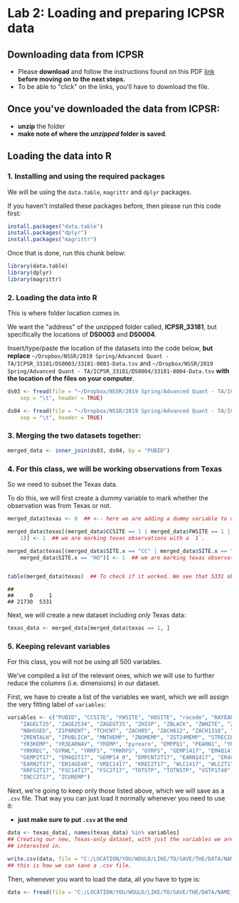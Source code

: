 Lab 2: Loading and preparing ICPSR data
================

Downloading data from ICPSR
---------------------------

-   Please **download** and follow the instructions found on this PDF [link](downloading-ICPSR-data.pdf) **before moving on to the next steps.**
-   To be able to "click" on the links, you'll have to download the file.

Once you've downloaded the data from ICPSR:
-------------------------------------------

-   **unzip** the folder
-   **make note of where the *unzipped* folder is saved**.

Loading the data into R
-----------------------

### 1. Installing and using the required packages

We will be using the `data.table`, `magrittr` and `dplyr` packages.

If you haven't installed these packages before, then please run this code first:

``` r
install.packages("data.table")
install.packages("dplyr")
install.packages("magrittr")
```

Once that is done, run this chunk below:

``` r
library(data.table)
library(dplyr)
library(magrittr)
```

### 2. Loading the data into R

This is where folder location comes in.

We want the "address" of the unzipped folder called, **ICPSR\_33181**, but specifically the locations of **DS0003** and **DS0004**.

Insert/type/paste the location of the datasets into the code below, **but replace** `~/Dropbox/NSSR/2019 Spring/Advanced Quant - TA/ICPSR_33181/DS0003/33181-0003-Data.tsv` and `~/Dropbox/NSSR/2019 Spring/Advanced Quant - TA/ICPSR_33181/DS0004/33181-0004-Data.tsv` **with the location of the files on your computer**.

``` r
ds03 <- fread(file = "~/Dropbox/NSSR/2019 Spring/Advanced Quant - TA/ICPSR_33181/DS0003/33181-0003-Data.tsv", 
    sep = "\t", header = TRUE)

ds04 <- fread(file = "~/Dropbox/NSSR/2019 Spring/Advanced Quant - TA/ICPSR_33181/DS0004/33181-0004-Data.tsv", 
    sep = "\t", header = TRUE)
```

### 3. Merging the two datasets together:

``` r
merged_data <- inner_join(ds03, ds04, by = "PUBID")
```

### 4. For this class, we will be working observations from Texas

So we need to subset the Texas data.

To do this, we will first create a dummy variable to mark whether the observation was from Texas or not.

``` r
merged_data$texas <- 0  ## <-- here we are adding a dummy variable to our dataset, labeled `texas`.  

merged_data$texas[(merged_data$CCSITE == 1 | merged_data$FWSITE == 1 | merged_data$HOSITE == 
    1)] <- 1  ## we are marking texas observations with a `1`.  

merged_data$texas[(merged_data$SITE.x == "CC" | merged_data$SITE.x == "FW" | 
    merged_data$SITE.x == "HO")] <- 1  ## we are marking texas observations with a `1`.  


table(merged_data$texas)  ## To check if it worked. We see that 5331 observations (or rows) were based in Texas.  
```

    ## 
    ##     0     1 
    ## 21730  5331

Next, we will create a new dataset including *only* Texas data:

``` r
texas_data <- merged_data[merged_data$texas == 1, ]
```

### 5. Keeping relevant variables

For this class, you will not be using all 500 variables.

We've compiled a list of the relevant ones, which we will use to further reduce the columns (i.e. dimensions) in our dataset.

First, we have to create a list of the variables we want, which we will assign the very fitting label of `variables`:

``` r
variables <- c("PUBID", "CCSITE", "FWSITE", "HOSITE", "racode", "RAYEAR", "ZFEMALE", 
    "ZAGELT25", "ZAGE2534", "ZAGEGT35", "ZHISP", "ZBLACK", "ZWHITE", "ZOTHETH", 
    "NOHSGED", "Z1PARENT", "TCHCNT", "ZACH05", "ZACH612", "ZACH1318", "ZYNG05", 
    "ZRENTALH", "ZPUBLICH", "MNTHEMP", "ZNOMEMP", "ZGT24MEMP", "STRECIP", "LTRECIP", 
    "YR3KEMP", "YR3EARNAV", "YREMP", "pyrearn", "EMPPQ1", "PEARN1", "YRREC", 
    "YRKREC", "GYRWL", "YRRFS", "YRKRFS", "GYRFS", "GEMP1417", "EM4Q1417", "KEMP2T17", 
    "GEMP2T17", "EM4Q2T17", "GEMP14_0", "EMPCNT2T17", "EARN1417", "ER4GE10K", 
    "EARN2T17", "ER14GE40", "VREC1417", "KREC2T17", "WLC1417", "WLC2T17", "VRFS1417", 
    "KRFS2T17", "FSC14T17", "FSC2T17", "TOTSTP", "TOTNSTP", "VSTP1T48", "INCC1417", 
    "INCC2T17", "ZCUREMP")
```

Next, we're going to keep only those listed above, which we will save as a `.csv` file. That way you can just load it normally whenever you need to use it:

-   **just make sure to put `.csv` at the end**

``` r
data <- texas_data[, names(texas_data) %in% variables]
## Creating our new, Texas-only dataset, with just the variables we are
## interested in.
```

``` r
write.csv(data, file = "C:/LOCATION/YOU/WOULD/LIKE/TO/SAVE/THE/DATA/NAME_IT_WHATEVER_YOU_WANT.csv")
## this is how we can save a .csv file.
```

Then, whenever you want to load the data, all you have to type is:

``` r
data <- fread(file = "C:/LOCATION/YOU/WOULD/LIKE/TO/SAVE/THE/DATA/NAME_IT_WHATEVER_YOU_WANT.csv")
```
